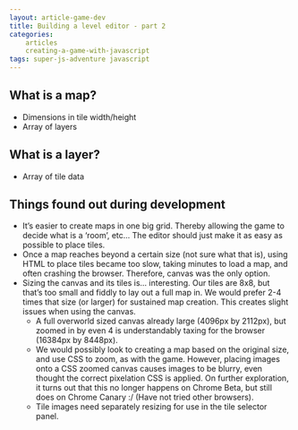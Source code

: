 ```yaml
---
layout: article-game-dev
title: Building a level editor - part 2
categories:
    articles
    creating-a-game-with-javascript
tags: super-js-adventure javascript
---
```


## What is a map?
- Dimensions in tile width/height
- Array of layers

## What is a layer?
- Array of tile data

## Things found out during development

- It’s easier to create maps in one big grid. Thereby allowing the game to decide what is a ‘room’, etc... The editor should just make it as easy as possible to place tiles.
- Once a map reaches beyond a certain size (not sure what that is), using HTML to place tiles became too slow, taking minutes to load a map, and often crashing the browser. Therefore, canvas was the only option.
- Sizing the canvas and its tiles is... interesting. Our tiles are 8x8, but that’s too small and fiddly to lay out a full map in. We would prefer 2-4 times that size (or larger) for sustained map creation. This creates slight issues when using the canvas.
    - A full overworld sized canvas already large (4096px by 2112px), but zoomed in by even 4 is understandably taxing for the browser (16384px by 8448px).
    - We would possibly look to creating a map based on the original size, and use CSS to zoom, as with the game. However, placing images onto a CSS zoomed canvas causes images to be blurry, even thought the correct pixelation CSS is applied. On further exploration, it turns out that this no longer happens on Chrome Beta, but still does on Chrome Canary :/ (Have not tried other browsers).
    - Tile images need separately resizing for use in the tile selector panel.
